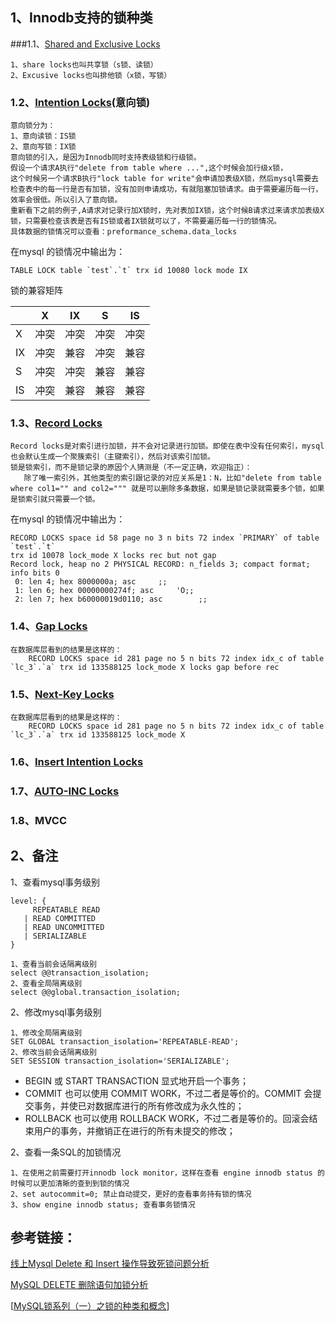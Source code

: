 ## 1、Innodb支持的锁种类

###1.1、[Shared and Exclusive Locks](https://dev.mysql.com/doc/refman/5.5/en/innodb-locking.html#innodb-shared-exclusive-locks) 

```mysql
1、share locks也叫共享锁（s锁、读锁）
2、Excusive locks也叫排他锁（x锁，写锁）
```

### 1.2、[Intention Locks](https://dev.mysql.com/doc/refman/5.5/en/innodb-locking.html#innodb-intention-locks)(意向锁)

```mysql
意向锁分为：
1、意向读锁：IS锁
2、意向写锁：IX锁
意向锁的引入，是因为Innodb同时支持表级锁和行级锁。
假设一个请求A执行"delete from table where ...",这个时候会加行级x锁，
这个时候另一个请求B执行"lock table for write"会申请加表级X锁，然后mysql需要去检查表中的每一行是否有加锁，没有加则申请成功，有就阻塞加锁请求。由于需要遍历每一行，效率会很低。所以引入了意向锁。
重新看下之前的例子,A请求对记录行加X锁时，先对表加IX锁，这个时候B请求过来请求加表级X锁，只需要检查该表是否有IS锁或者IX锁就可以了，不需要遍历每一行的锁情况。
具体数据的锁情况可以查看：preformance_schema.data_locks
```
在mysql 的锁情况中输出为：

```mysql
TABLE LOCK table `test`.`t` trx id 10080 lock mode IX
```

锁的兼容矩阵

|      | X    |  IX  | S    | IS   |
| -- | -- | -- | -- | -- |
| X    | 冲突 | 冲突 | 冲突 | 冲突 |
| IX   | 冲突 | 兼容 | 冲突 | 兼容 |
| S    | 冲突 | 冲突 | 兼容 | 兼容 |
| IS   | 冲突 | 兼容 | 兼容 | 兼容 |

### 1.3、[Record Locks](https://dev.mysql.com/doc/refman/5.5/en/innodb-locking.html#innodb-record-locks)

```mysql
Record locks是对索引进行加锁，并不会对记录进行加锁。即使在表中没有任何索引，mysql也会默认生成一个聚簇索引（主键索引），然后对该索引加锁。
锁是锁索引，而不是锁记录的原因个人猜测是（不一定正确，欢迎指正）：
   除了唯一索引外，其他类型的索引跟记录的对应关系是1：N，比如"delete from table where col1="" and col2=""" 就是可以删除多条数据，如果是锁记录就需要多个锁，如果是锁索引就只需要一个锁。
```

在mysql 的锁情况中输出为：

```mysql
RECORD LOCKS space id 58 page no 3 n bits 72 index `PRIMARY` of table `test`.`t` 
trx id 10078 lock_mode X locks rec but not gap
Record lock, heap no 2 PHYSICAL RECORD: n_fields 3; compact format; info bits 0
 0: len 4; hex 8000000a; asc     ;;
 1: len 6; hex 00000000274f; asc     'O;;
 2: len 7; hex b60000019d0110; asc        ;;
```

### 1.4、[Gap Locks](https://dev.mysql.com/doc/refman/5.5/en/innodb-locking.html#innodb-gap-locks)

```mysql
在数据库层看到的结果是这样的：
    RECORD LOCKS space id 281 page no 5 n bits 72 index idx_c of table `lc_3`.`a` trx id 133588125 lock_mode X locks gap before rec 
```

### 1.5、[Next-Key Locks](https://dev.mysql.com/doc/refman/5.5/en/innodb-locking.html#innodb-next-key-locks)

```mysql
在数据库层看到的结果是这样的：
    RECORD LOCKS space id 281 page no 5 n bits 72 index idx_c of table `lc_3`.`a` trx id 133588125 lock_mode X
```

### 1.6、[Insert Intention Locks](https://dev.mysql.com/doc/refman/5.5/en/innodb-locking.html#innodb-insert-intention-locks)

### 1.7、[AUTO-INC Locks](https://dev.mysql.com/doc/refman/5.5/en/innodb-locking.html#innodb-auto-inc-locks)

### 1.8、MVCC

## 2、备注

1、查看mysql事务级别

```
level: {
     REPEATABLE READ
   | READ COMMITTED
   | READ UNCOMMITTED
   | SERIALIZABLE
}
```
```mysql
1、查看当前会话隔离级别
select @@transaction_isolation;
2、查看全局隔离级别
select @@global.transaction_isolation;
```
2、修改mysql事务级别
```mysql
1、修改全局隔离级别
SET GLOBAL transaction_isolation='REPEATABLE-READ';
2、修改当前会话隔离级别
SET SESSION transaction_isolation='SERIALIZABLE';
```

- BEGIN 或 START TRANSACTION 显式地开启一个事务；
- COMMIT 也可以使用 COMMIT WORK，不过二者是等价的。COMMIT 会提交事务，并使已对数据库进行的所有修改成为永久性的；
- ROLLBACK 也可以使用 ROLLBACK WORK，不过二者是等价的。回滚会结束用户的事务，并撤销正在进行的所有未提交的修改；


2、查看一条SQL的加锁情况
```mysql
1、在使用之前需要打开innodb lock monitor，这样在查看 engine innodb status 的时候可以更加清晰的查到到锁的情况
2、set autocommit=0; 禁止自动提交，更好的查看事务持有锁的情况
3、show engine innodb status; 查看事务锁情况
```


## 参考链接：

[线上Mysql Delete 和 Insert 操作导致死锁问题分析](https://ketao1989.github.io/2014/10/09/Mysql-Delete-Insert-Deadlock-Analyse/)

[MySQL DELETE 删除语句加锁分析](http://www.fordba.com/lock-analyse-of-delete.html)

[[MySQL锁系列（一）之锁的种类和概念](https://keithlan.github.io/2017/06/05/innodb_locks_1/)]

